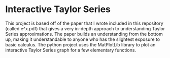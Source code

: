 # Interactive Taylor Series 

This project is based off of the paper that I wrote included in this 
repository (called e^x.pdf) that gives a very in-depth approach to 
understanding Taylor Series approximations. The paper builds an understanding
from the bottom up, making it understandable to anyone who has the slightest
exposure to basic calculus. The python project uses the MatPlotLib library
to plot an interactive Taylor Series graph for a few elementary functions.


